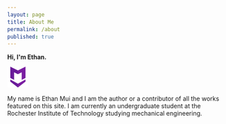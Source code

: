 ```yaml
---
layout: page
title: About Me
permalink: /about
published: true
---
```

**Hi, I'm Ethan.**

![alt text](https://github.com/adam-p/markdown-here/raw/master/src/common/images/icon48.png "Logo Title Text 1")



My name is Ethan Mui and I am the author or a contributor of all the works featured on this site. I am currently an undergraduate student at the Rochester Institute of Technology studying mechanical engineering.

